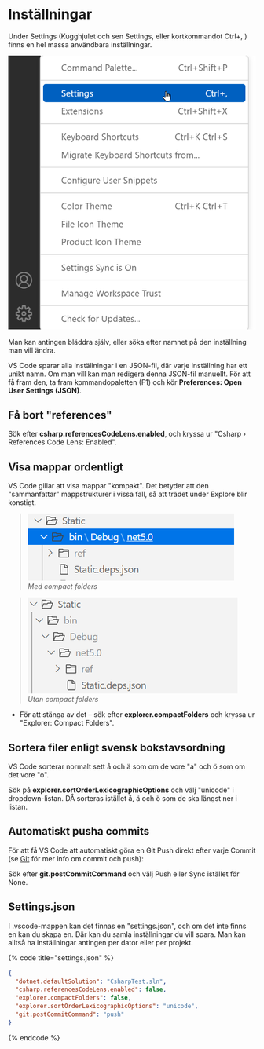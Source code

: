 # Inställningar

Under Settings (Kugghjulet och sen Settings, eller kortkommandot Ctrl+, ) finns en hel massa användbara inställningar.

![](<../../.gitbook/assets/image (3) (2).png>)

Man kan antingen bläddra själv, eller söka efter namnet på den inställning man vill ändra.

VS Code sparar alla inställningar i en JSON-fil, där varje inställning har ett unikt namn. Om man vill kan man redigera denna JSON-fil manuellt. För att få fram den, ta fram kommandopaletten (F1) och kör **Preferences: Open User Settings (JSON)**.

## Få bort "references"

Sök efter **csharp.referencesCodeLens.enabled**, och kryssa ur "Csharp › References Code Lens: Enabled".

## Visa mappar ordentligt

VS Code gillar att visa mappar "kompakt". Det betyder att den "sammanfattar" mappstrukturer i vissa fall, så att trädet under Explore blir konstigt.

> <img src="../../.gitbook/assets/image (26).png" alt="" data-size="original"> \
> _Med compact folders_

> <img src="../../.gitbook/assets/image (27).png" alt="" data-size="original"> \
> _Utan compact folders_

* För att stänga av det – sök efter **explorer.compactFolders** och kryssa ur "Explorer: Compact Folders".

## Sortera filer enligt svensk bokstavsordning

VS Code sorterar normalt sett å och ä som om de vore "a" och ö som om det vore "o".

Sök på **explorer.sortOrderLexicographicOptions** och välj "unicode" i dropdown-listan. DÅ sorteras istället å, ä och ö som de ska längst ner i listan.

## Automatiskt pusha commits

För att få VS Code att automatiskt göra en Git Push direkt efter varje Commit (se [Git](../git-and-github/) för mer info om commit och push):

Sök efter **git.postCommitCommand** och välj Push eller Sync istället för None.

## Settings.json

I .vscode-mappen kan det finnas en "settings.json", och om det inte finns en kan du skapa en. Där kan du samla inställningar du vill spara. Man kan alltså ha inställningar antingen per dator eller per projekt.

{% code title="settings.json" %}
```json
{
  "dotnet.defaultSolution": "CsharpTest.sln",
  "csharp.referencesCodeLens.enabled": false,
  "explorer.compactFolders": false,
  "explorer.sortOrderLexicographicOptions": "unicode",
  "git.postCommitCommand": "push"
}
```
{% endcode %}
